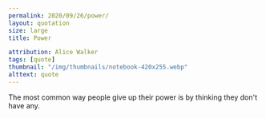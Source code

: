 ```yaml
---
permalink: 2020/09/26/power/
layout: quotation
size: large
title: Power

attribution: Alice Walker
tags: [quote]
thumbnail: "/img/thumbnails/notebook-420x255.webp"
alttext: quote
---
```


The most common way people give up their power is by thinking they don't have any.
